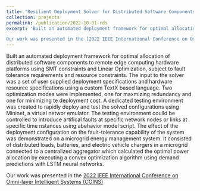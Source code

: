 ```yaml
---
title: "Resilient Deployment Solver for Distributed Software Components"
collection: projects
permalink: /publication/2022-10-01-rds
excerpt: 'Built an automated deployment framework for optimal allocation of distributed software components to remote edge computing hardware platforms using SMT constraints and Linear Optimization, subject to fault tolerance requirements and resource constraints. The input to the solver was a set of user supplied deployment specifications and hardware resource specifications using a custom TextX based language. Two optimization modes were implemented, one for maxmizing redundancy and one for minimizing te deployment cost. A dedicated testing environment was created to rapidly deploy and test the solved configurations using Mininet, a virtual networ emulator. The testing environment coulld be controlled to introduce artifical faults at specific network nodes or links at specific time nstances using abehavior model script. The effect of the deployment configuration on the fault-tolerance capability of the system was demonstrated on a microgrid energy management system. It consisted of distributed loads, batteries, and electric vehicle chargers in a microgrid connected to a centralized aggregator which calculated the optimal power allocation by executing a convex optimization algorithm using demand predictions with LSTM neural networks.

Our work was presented in the [2022 IEEE International Conference on Omni-layer Intelligent Systems (COINS)](https://ieeexplore.ieee.org/abstract/document/9854934).'
---
```


Built an automated deployment framework for optimal allocation of distributed software components to remote edge computing hardware platforms using SMT constraints and Linear Optimization, subject to fault tolerance requirements and resource constraints. The input to the solver was a set of user supplied deployment specifications and hardware resource specifications using a custom TextX based language. Two optimization modes were implemented, one for maxmizing redundancy and one for minimizing te deployment cost. A dedicated testing environment was created to rapidly deploy and test the solved configurations using Mininet, a virtual networ emulator. The testing environment coulld be controlled to introduce artifical faults at specific network nodes or links at specific time nstances using abehavior model script. The effect of the deployment configuration on the fault-tolerance capability of the system was demonstrated on a microgrid energy management system. It consisted of distributed loads, batteries, and electric vehicle chargers in a microgrid connected to a centralized aggregator which calculated the optimal power allocation by executing a convex optimization algorithm using demand predictions with LSTM neural networks.

Our work was presented in the [2022 IEEE International Conference on Omni-layer Intelligent Systems (COINS)](https://ieeexplore.ieee.org/abstract/document/9854934)
